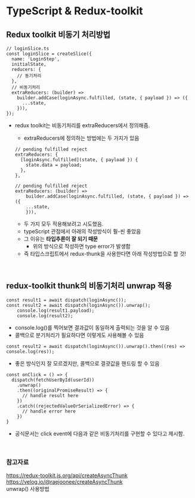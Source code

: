 # TypeScript & Redux-toolkit

## Redux toolkit 비동기 처리방법

```JSX
// loginSlice.ts
const loginSlice = createSlice({
  name: 'LoginStep',
  initialState,
  reducers: {
    // 동기처리
  },
  // 비동기처리
  extraReducers: (builder) =>
    builder.addCase(loginAsync.fulfilled, (state, { payload }) => ({
      ...state,
    })),
});
```

- redux toolkit는 비동기처리를 extraReducers에서 정의해줌.

  - extraReducers에 정의하는 방법에는 두 가지가 있음

  ```TSX
  // pending fulfilled reject
  extraReducers: {
    [loginAsync.fulfilled](state, { payload }) {
      state.data = payload;
    },
  },
  ```

  ```TSX
  // pending fulfilled reject
  extraReducers: (builder) =>
      builder.addCase(loginAsync.fulfilled, (state, { payload }) => ({
      ...state,
      })),
  ```

  - 두 가지 모두 적용해보려고 시도했음.
  - typeScript 관점에서 아래의 작성방식이 훨-씬 좋았음
  - 그 이유는 **타입추론이 잘 되기 때문**
    - 위의 방식으로 작성하면 type error가 발생함
  - 즉 타입스크립트에서 redux-thunk을 사용한다면 아래 작성방법으로 할 것!

<br>

## redux-toolkit thunk의 비동기처리 unwrap 적용

```TSX
const result1 = await dispatch(loginAsync());
const result2 = await dispatch(loginAsync()).unwrap();
    console.log(result1.payload);
    console.log(result2);
```

- console.log()를 찍어보면 결과값이 동일하게 출력되는 것을 알 수 있음
- 콜백으로 분기처리가 필요하다면 이렇게도 사용해볼 수 있음

```JSX
const result2 = await dispatch(loginAsync()).unwrap().then((res) => console.log(res));
```

- 좋은 방식인지 잘 모르겠지만, 콜백으로 결괏값을 핸드링 할 수 있음

```JSX
const onClick = () => {
  dispatch(fetchUserById(userId))
    .unwrap()
    .then((originalPromiseResult) => {
      // handle result here
    })
    .catch((rejectedValueOrSerializedError) => {
      // handle error here
    })
}
```

- 공식문서는 click event에 다음과 같은 비동기처리를 구현할 수 있다고 제시함.

<br>

### 참고자료

https://redux-toolkit.js.org/api/createAsyncThunk  
https://velog.io/@raejoonee/createAsyncThunk  
unwrap() 사용방법
